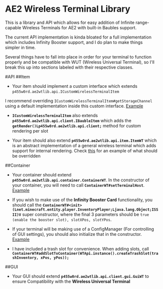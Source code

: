 # AE2 Wireless Terminal Library

This is a library and API which allows for easy addition of Infinite range-capable Wireless Terminals for AE2 with built-in Baubles support.

The current API implementation is kinda bloated for a full implementation which includes Infinity Booster support, and I do plan to make things simpler in time.

Several things have to fall into place in order for your terminal to function properly and be compatible with WUT (Wireless Universal Terminal), so I'll break this up into sections labeled with their respective classes.


#API
##Item
* Your item should implement a custom interface which extends `p455w0rd.ae2wtlib.api.ICustomWirelessTerminalItem`

I recommend overriding `ICustomWirelessTerminalItem#getStorageChannel` using a default implementation inside this custom interface. [Example](https://github.com/p455w0rd/WirelessCraftingTerminal/blob/f5cb620eaf755f4ffaf32b4279b30accd3a8ce3e/src/main/java/p455w0rd/wct/api/IWirelessCraftingTerminalItem.java#L32)

* **`ICustomWirelessTerminalItem`** also extends **`p455w0rd.ae2wtlib.api.client.IBaubleItem`** which adds the **`getRender()Lp455w0rd.ae2wtlib.api.client;`** method for custom rendering per slot

* Your item should also extend **`p455w0rd.ae2wtlib.api.item.ItemWT`** which is an abstract implementation of a general wireless terminal which adds support for internal rendering.
Check [this](https://github.com/p455w0rd/WirelessCraftingTerminal/blob/f5cb620eaf755f4ffaf32b4279b30accd3a8ce3e/src/main/java/p455w0rd/wct/items/ItemWCT.java) for an example of what should be overridden

##Container
* Your container should extend **`p455w0rd.ae2wtlib.api.container.ContainerWT`**. In the constructor of your container, you will need to call **`ContainerWT#setTerminalHost`**. [Example](https://github.com/p455w0rd/WirelessCraftingTerminal/blob/f5cb620eaf755f4ffaf32b4279b30accd3a8ce3e/src/main/java/p455w0rd/wct/container/ContainerWCT.java#L104)

* If you wish to make use of the **Infinity Booster Card** functionality, you should call the **`ContainerWT#<init>(Lnet.minecraft.entity.player.InventoryPlayer;Ljava.lang.Object;ISSII)V`** super constructor, where the final 3 parameters should be `true (enable the booster slot), slotXPos, slotYPos`.

* If your terminal will be making use of a ConfigManager (For controlling of GUI settings), you should also initialize that in the constructor. [Example](https://github.com/p455w0rd/WirelessCraftingTerminal/blob/f5cb620eaf755f4ffaf32b4279b30accd3a8ce3e/src/main/java/p455w0rd/wct/container/ContainerWCT.java#L105)

* I have included a trash slot for convenience. When adding slots, call **`ContainerWT#addSlotToContainer(WTApi.instance().createTrashSlot(trashInventory, xPos, yPos));`**

##GUI
* Your GUI should extend **`p455w0rd.ae2wtlib.api.client.gui.GuiWT`** to ensure Compatibility with the **Wireless Universal Terminal**